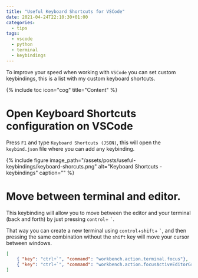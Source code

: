 ```yaml
---
title: "Useful Keyboard Shortcuts for VSCode"
date: 2021-04-24T22:10:30+01:00
categories:
  - tips
tags:
  - vscode
  - python
  - terminal
  - keybindings
---
```

To improve your speed when working with `VSCode` you can set custom keybindings, this is a list with my custom keyboard shortcuts.

{% include toc icon="cog" title="Content" %}

# Open Keyboard Shortcuts configuration on VSCode
Press `F1` and type `Keyboard Shortcuts (JSON)`, this will open the `keybind.json` file where you can add any keybinding.

{% include figure image_path="/assets/posts/useful-keybindings/keyboard-shorcuts.png" alt="Keyboard Shortcuts - keybindings" caption="" %}

# Move between terminal and editor.
This keybinding will allow you to move between the editor and your terminal (back and forth) by just pressing `control`+ `` ` ``.

That way you can create a new terminal using `control`+`shift`+ `` ` ``, and then pressing the same combination without the `shift` key will move your cursor between windows.
``` json
[
    { "key": "ctrl+`", "command": "workbench.action.terminal.focus"},
    { "key": "ctrl+`", "command": "workbench.action.focusActiveEditorGroup", "when": "terminalFocus"}
]
```